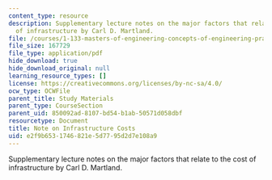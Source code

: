 ```yaml
---
content_type: resource
description: Supplementary lecture notes on the major factors that relate to the cost
  of infrastructure by Carl D. Martland.
file: /courses/1-133-masters-of-engineering-concepts-of-engineering-practice-fall-2007/e2f9b6531746821e5d7795d2d7e108a9_inf_costs.pdf
file_size: 167729
file_type: application/pdf
hide_download: true
hide_download_original: null
learning_resource_types: []
license: https://creativecommons.org/licenses/by-nc-sa/4.0/
ocw_type: OCWFile
parent_title: Study Materials
parent_type: CourseSection
parent_uid: 850092ad-8107-bd54-b1ab-50571d058dbf
resourcetype: Document
title: Note on Infrastructure Costs
uid: e2f9b653-1746-821e-5d77-95d2d7e108a9
---
```

Supplementary lecture notes on the major factors that relate to the cost of infrastructure by Carl D. Martland.